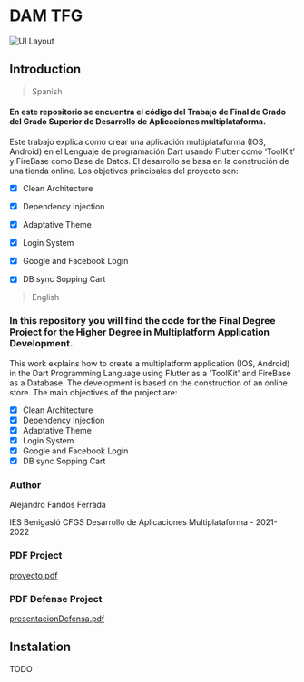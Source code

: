 # DAM TFG

![UI Layout](https://user-images.githubusercontent.com/75415419/172454012-c4b287b1-120d-4eda-9abe-12214ea2bbc1.png)

## Introduction

> Spanish

#### En este repositorio se encuentra el código del Trabajo de Final de Grado del Grado Superior de Desarrollo de Aplicaciones multiplataforma.
Este trabajo explica como crear una aplicación multiplataforma (IOS, Android) en el Lenguaje de programación Dart usando Flutter como ‘ToolKit’ y FireBase como Base de Datos.
El desarrollo se basa en la construción de una tienda online. Los objetivos principales del proyecto son:
- [x] Clean Architecture
- [x] Dependency Injection
- [x] Adaptative Theme
- [x] Login System
- [x] Google and Facebook Login
- [x] DB sync Sopping Cart



> English
### In this repository you will find the code for the Final Degree Project for the Higher Degree in Multiplatform Application Development.
This work explains how to create a multiplatform application (IOS, Android) in the Dart Programming Language using Flutter as a 'ToolKit' and FireBase as a Database.
The development is based on the construction of an online store. The main objectives of the project are:
- [x] Clean Architecture
- [x] Dependency Injection
- [x] Adaptative Theme
- [x] Login System
- [x] Google and Facebook Login
- [x] DB sync Sopping Cart

### Author
Alejandro Fandos Ferrada

IES Benigasló CFGS Desarrollo de Aplicaciones Multiplataforma - 2021-2022

### PDF Project
[proyecto.pdf](https://github.com/alejandrofan2/DAM_TFG/files/8855612/proyecto.pdf)

### PDF Defense Project 
[presentacionDefensa.pdf](https://github.com/alejandrofan2/DAM_TFG/files/8855620/presentacionDefensa.pdf)

## Instalation

TODO
